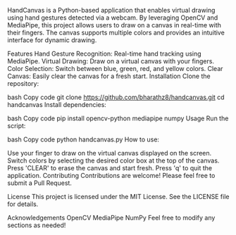 HandCanvas is a Python-based application that enables virtual drawing using hand gestures detected via a webcam. By leveraging OpenCV and MediaPipe, this project allows users to draw on a canvas in real-time with their fingers. The canvas supports multiple colors and provides an intuitive interface for dynamic drawing.

Features
Hand Gesture Recognition: Real-time hand tracking using MediaPipe.
Virtual Drawing: Draw on a virtual canvas with your fingers.
Color Selection: Switch between blue, green, red, and yellow colors.
Clear Canvas: Easily clear the canvas for a fresh start.
Installation
Clone the repository:

bash
Copy code
git clone https://github.com/bharathz8/handcanvas.git
cd handcanvas
Install dependencies:

bash
Copy code
pip install opencv-python mediapipe numpy
Usage
Run the script:

bash
Copy code
python handcanvas.py
How to use:

Use your finger to draw on the virtual canvas displayed on the screen.
Switch colors by selecting the desired color box at the top of the canvas.
Press 'CLEAR' to erase the canvas and start fresh.
Press 'q' to quit the application.
Contributing
Contributions are welcome! Please feel free to submit a Pull Request.

License
This project is licensed under the MIT License. See the LICENSE file for details.

Acknowledgements
OpenCV
MediaPipe
NumPy
Feel free to modify any sections as needed!
